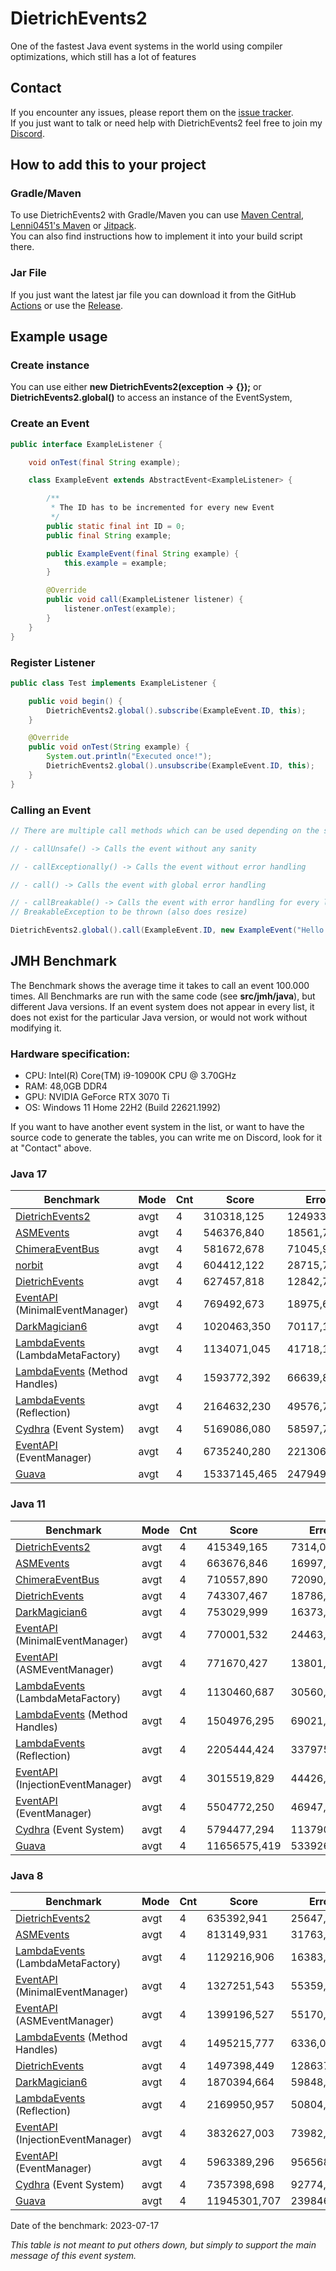 # DietrichEvents2
One of the fastest Java event systems in the world using compiler optimizations, which still has a lot of features

## Contact
If you encounter any issues, please report them on the
[issue tracker](https://github.com/FlorianMichael/DietrichEvents2/issues).  
If you just want to talk or need help with DietrichEvents2 feel free to join my
[Discord](https://discord.gg/BwWhCHUKDf).

## How to add this to your project
### Gradle/Maven
To use DietrichEvents2 with Gradle/Maven you can use [Maven Central](https://mvnrepository.com/artifact/de.florianmichael/DietrichEvents2), [Lenni0451's Maven](https://maven.lenni0451.net/#/releases/de/florianmichael/DietrichEvents2) or [Jitpack](https://jitpack.io/#FlorianMichael/DietrichEvents2).  
You can also find instructions how to implement it into your build script there.

### Jar File
If you just want the latest jar file you can download it from the GitHub [Actions](https://github.com/FlorianMichael/DietrichEvents2/actions) or use the [Release](https://github.com/FlorianMichael/DietrichEvents2/releases).

## Example usage
### Create instance
You can use either **new DietrichEvents2(exception -> {});** or **DietrichEvents2.global()** to access an instance of
the EventSystem,

### Create an Event
```java
public interface ExampleListener {

    void onTest(final String example);

    class ExampleEvent extends AbstractEvent<ExampleListener> {

        /**
         * The ID has to be incremented for every new Event
         */
        public static final int ID = 0;
        public final String example;

        public ExampleEvent(final String example) {
            this.example = example;
        }

        @Override
        public void call(ExampleListener listener) {
            listener.onTest(example);
        }
    }
}
```

### Register Listener
```java
public class Test implements ExampleListener {

    public void begin() {
        DietrichEvents2.global().subscribe(ExampleEvent.ID, this);
    }

    @Override
    public void onTest(String example) {
        System.out.println("Executed once!");
        DietrichEvents2.global().unsubscribe(ExampleEvent.ID, this);
    }
}
```

### Calling an Event
````java
// There are multiple call methods which can be used depending on the situation:

// - callUnsafe() -> Calls the event without any sanity

// - callExceptionally() -> Calls the event without error handling

// - call() -> Calls the event with global error handling

// - callBreakable() -> Calls the event with error handling for every listener and supports
// BreakableException to be thrown (also does resize)

DietrichEvents2.global().call(ExampleEvent.ID, new ExampleEvent("Hello World!"));
````

## JMH Benchmark
The Benchmark shows the average time it takes to call an event 100.000 times.
All Benchmarks are run with the same code (see **src/jmh/java**), but different Java versions. If an event system does
not appear in every list, it does not exist for the particular Java version, or would not work without modifying
it. <br>

### Hardware specification:
- CPU: Intel(R) Core(TM) i9-10900K CPU @ 3.70GHz
- RAM: 48,0GB DDR4
- GPU: NVIDIA GeForce RTX 3070 Ti
- OS: Windows 11 Home 22H2 (Build 22621.1992)

If you want to have another event system in the list, or want to have the source code to generate the tables, you can
write me on Discord, look for it at "Contact" above. <br>

### Java 17
| Benchmark                                                                                                               | Mode | Cnt | Score        | Error      | Units |
|-------------------------------------------------------------------------------------------------------------------------|------|-----|--------------|------------|-------|
| [DietrichEvents2](https://github.com/FlorianMichael/DietrichEvents2)                                                    | avgt | 4   | 310318,125   | 124933,800 | ns/op |
| [ASMEvents](https://github.com/Lenni0451/ASMEvents)                                                                     | avgt | 4   | 546376,840   | 18561,729  | ns/op |
| [ChimeraEventBus](https://github.com/FelixH2012/ChimeraEventBus)                                                        | avgt | 4   | 581672,678   | 71045,952  | ns/op |
| [norbit](https://github.com/CrosbyDev/norbit)                                                                           | avgt | 4   | 604412,122   | 28715,740  | ns/op |
| [DietrichEvents](https://github.com/FlorianMichael/DietrichEvents)                                                      | avgt | 4   | 627457,818   | 12842,704  | ns/op |
| [EventAPI](https://github.com/Lenni0451/EventAPI) (MinimalEventManager)                                                 | avgt | 4   | 769492,673   | 18975,650  | ns/op |
| [DarkMagician6](https://bitbucket.org/DarkMagician6/eventapi/src/master/)                                               | avgt | 4   | 1020463,350  | 70117,174  | ns/op |
| [LambdaEvents](https://github.com/Lenni0451/LambdaEvents) (LambdaMetaFactory)                                           | avgt | 4   | 1134071,045  | 41718,145  | ns/op |
| [LambdaEvents](https://github.com/Lenni0451/LambdaEvents) (Method Handles)                                              | avgt | 4   | 1593772,392  | 66639,866  | ns/op |
| [LambdaEvents](https://github.com/Lenni0451/LambdaEvents) (Reflection)                                                  | avgt | 4   | 2164632,230  | 49576,755  | ns/op |
| [Cydhra](https://github.com/Cydhra/EventSystem/tree/master) (Event System)                                              | avgt | 4   | 5169086,080  | 58597,729  | ns/op |
| [EventAPI](https://github.com/Lenni0451/EventAPI) (EventManager)                                                        | avgt | 4   | 6735240,280  | 221306,805 | ns/op |
| [Guava](https://github.com/google/guava)                                                                                | avgt | 4   | 15337145,465 | 247949,530 | ns/op |

### Java 11
| Benchmark                                                                                                               | Mode | Cnt | Score        | Error      | Units |
|-------------------------------------------------------------------------------------------------------------------------|------|-----|--------------|------------|-------|
| [DietrichEvents2](https://github.com/FlorianMichael/DietrichEvents2)                                                    | avgt | 4   | 415349,165   | 7314,048   | ns/op |
| [ASMEvents](https://github.com/Lenni0451/ASMEvents)                                                                     | avgt | 4   | 663676,846   | 16997,570  | ns/op |
| [ChimeraEventBus](https://github.com/FelixH2012/ChimeraEventBus)                                                        | avgt | 4   | 710557,890   | 72090,826  | ns/op |
| [DietrichEvents](https://github.com/FlorianMichael/DietrichEvents)                                                      | avgt | 4   | 743307,467   | 18786,064  | ns/op |
| [DarkMagician6](https://bitbucket.org/DarkMagician6/eventapi/src/master/)                                               | avgt | 4   | 753029,999   | 16373,710  | ns/op |
| [EventAPI](https://github.com/Lenni0451/EventAPI) (MinimalEventManager)                                                 | avgt | 4   | 770001,532   | 24463,218  | ns/op |
| [EventAPI](https://github.com/Lenni0451/EventAPI) (ASMEventManager)                                                     | avgt | 4   | 771670,427   | 13801,284  | ns/op |
| [LambdaEvents](https://github.com/Lenni0451/LambdaEvents) (LambdaMetaFactory)                                           | avgt | 4   | 1130460,687  | 30560,981  | ns/op |
| [LambdaEvents](https://github.com/Lenni0451/LambdaEvents) (Method Handles)                                              | avgt | 4   | 1504976,295  | 69021,509  | ns/op |
| [LambdaEvents](https://github.com/Lenni0451/LambdaEvents) (Reflection)                                                  | avgt | 4   | 2205444,424  | 337975,180 | ns/op |
| [EventAPI](https://github.com/Lenni0451/EventAPI) (InjectionEventManager)                                               | avgt | 4   | 3015519,829  | 44426,039  | ns/op |
| [EventAPI](https://github.com/Lenni0451/EventAPI) (EventManager)                                                        | avgt | 4   | 5504772,250  | 46947,848  | ns/op |
| [Cydhra](https://github.com/Cydhra/EventSystem/tree/master) (Event System)                                              | avgt | 4   | 5794477,294  | 113790,263 | ns/op |
| [Guava](https://github.com/google/guava)                                                                                | avgt | 4   | 11656575,419 | 533926,166 | ns/op |

### Java 8
| Benchmark                                                                                                               | Mode | Cnt | Score        | Error      | Units |
|-------------------------------------------------------------------------------------------------------------------------|------|-----|--------------|------------|-------|
| [DietrichEvents2](https://github.com/FlorianMichael/DietrichEvents2)                                                    | avgt | 4   | 635392,941   | 25647,033  | ns/op |
| [ASMEvents](https://github.com/Lenni0451/ASMEvents)                                                                     | avgt | 4   | 813149,931   | 31763,759  | ns/op |
| [LambdaEvents](https://github.com/Lenni0451/LambdaEvents) (LambdaMetaFactory)                                           | avgt | 4   | 1129216,906  | 16383,663  | ns/op |
| [EventAPI](https://github.com/Lenni0451/EventAPI) (MinimalEventManager)                                                 | avgt | 4   | 1327251,543  | 55359,321  | ns/op |
| [EventAPI](https://github.com/Lenni0451/EventAPI) (ASMEventManager)                                                     | avgt | 4   | 1399196,527  | 55170,229  | ns/op |
| [LambdaEvents](https://github.com/Lenni0451/LambdaEvents) (Method Handles)                                              | avgt | 4   | 1495215,777  | 6336,098   | ns/op |
| [DietrichEvents](https://github.com/FlorianMichael/DietrichEvents)                                                      | avgt | 4   | 1497398,449  | 128637,113 | ns/op |
| [DarkMagician6](https://bitbucket.org/DarkMagician6/eventapi/src/master/)                                               | avgt | 4   | 1870394,664  | 59848,353  | ns/op |
| [LambdaEvents](https://github.com/Lenni0451/LambdaEvents) (Reflection)                                                  | avgt | 4   | 2169950,957  | 50804,811  | ns/op |
| [EventAPI](https://github.com/Lenni0451/EventAPI) (InjectionEventManager)                                               | avgt | 4   | 3832627,003  | 73982,528  | ns/op |
| [EventAPI](https://github.com/Lenni0451/EventAPI) (EventManager)                                                        | avgt | 4   | 5963389,296  | 956568,797 | ns/op |
| [Cydhra](https://github.com/Cydhra/EventSystem/tree/master) (Event System)                                              | avgt | 4   | 7357398,698  | 92774,097  | ns/op |
| [Guava](https://github.com/google/guava)                                                                                | avgt | 4   | 11945301,707 | 239846,530 | ns/op |

Date of the benchmark: 2023-07-17

*This table is not meant to put others down, but simply to support the main message of this event system.*
